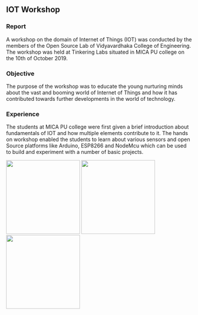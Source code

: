 ## IOT Workshop 

### Report
A workshop on the domain of Internet of Things (IOT) was conducted by the members of the Open Source Lab of Vidyavardhaka College of Engineering. The workshop was held at Tinkering Labs situated in MICA PU college on the 10th of October 2019.

### Objective
The purpose of the workshop was to educate the young nurturing minds about the vast and booming world of Internet of Things and how it has contributed towards further developments in the world of technology.

### Experience
The students at MICA PU college were first given a brief introduction about fundamentals of IOT and how multiple elements contribute to it. The hands on workshop enabled the students to learn about various sensors and open Source platforms like Arduino, ESP8266 and NodeMcu which can be used to build and experiment with a number of basic projects.

<img height="200px" src="https://lh3.googleusercontent.com/BrDty0UjMedUAtVmbG30u-ldCuJckzkwJYfjXaBHi8JdtMPqv-7hN_Pya39YaVPr4xfjpGfMwYs0PvnQLGhYLP5MfKLNFXVKysbqybSTTWMQmj_CB_PfP9aUzyA48lfdwPzwIWei" />
<img height="200px" src="https://lh4.googleusercontent.com/k577bualj9BMj8k0mFSDAAFzrRp3C4SqOE0gpEsS7WmUerkEITN4uIrK0qlOVd_ihQRCZpEuNHNCl2JFqdynpSdaMJytLA-2sO_zKxrVUI57S4MQE73LttscGiVlyZ2fmpuyXc48" />

<img height="200px" src="https://lh3.googleusercontent.com/SmuSiiOxOMijlAakGAmrPuwj7tVRptnYCxvQ35UIUBvkUIx_eAfQp0vY56wPL200V2jrJJ6y_vWf9x8Q7ZTEdvWb1dTus6eKPypt5rq3zkEJIoKZaJHIto6zxl0JVX-IPt2ECOtl" />
